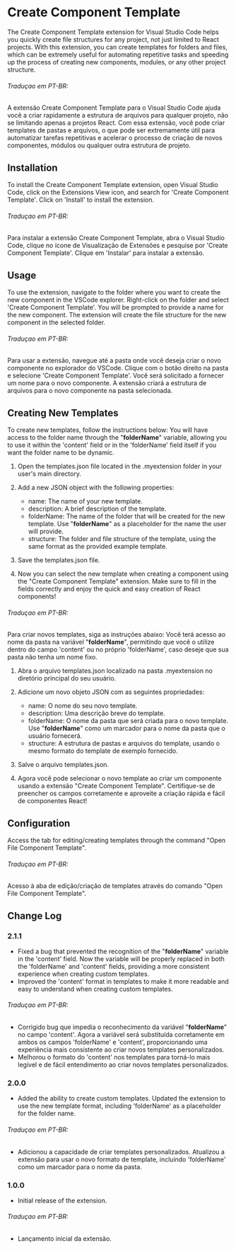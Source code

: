 # Create Component Template

The Create Component Template extension for Visual Studio Code helps you quickly create file structures for any project, not just limited to React projects. With this extension, you can create templates for folders and files, which can be extremely useful for automating repetitive tasks and speeding up the process of creating new components, modules, or any other project structure.

###### Traduçao em PT-BR:

A extensão Create Component Template para o Visual Studio Code ajuda você a criar rapidamente a estrutura de arquivos para qualquer projeto, não se limitando apenas a projetos React. Com essa extensão, você pode criar templates de pastas e arquivos, o que pode ser extremamente útil para automatizar tarefas repetitivas e acelerar o processo de criação de novos componentes, módulos ou qualquer outra estrutura de projeto.

## Installation

To install the Create Component Template extension, open Visual Studio Code, click on the Extensions View icon, and search for 'Create Component Template'. Click on 'Install' to install the extension.

###### Traduçao em PT-BR:

Para instalar a extensão Create Component Template, abra o Visual Studio Code, clique no ícone de Visualização de Extensões e pesquise por 'Create Component Template'. Clique em 'Instalar' para instalar a extensão.

## Usage

To use the extension, navigate to the folder where you want to create the new component in the VSCode explorer. Right-click on the folder and select 'Create Component Template'. You will be prompted to provide a name for the new component. The extension will create the file structure for the new component in the selected folder.

###### Traduçao em PT-BR:

Para usar a extensão, navegue até a pasta onde você deseja criar o novo componente no explorador do VSCode. Clique com o botão direito na pasta e selecione 'Create Component Template'. Você será solicitado a fornecer um nome para o novo componente. A extensão criará a estrutura de arquivos para o novo componente na pasta selecionada.

## Creating New Templates

To create new templates, follow the instructions below:
You will have access to the folder name through the "**folderName**" variable, allowing you to use it within the 'content' field or in the 'folderName' field itself if you want the folder name to be dynamic.

1. Open the templates.json file located in the .myextension folder in your user's main directory.
2. Add a new JSON object with the following properties:

   - name: The name of your new template.
   - description: A brief description of the template.
   - folderName: The name of the folder that will be created for the new template. Use "**folderName**" as a placeholder for the name the user will provide.
   - structure: The folder and file structure of the template, using the same format as the provided example template.

3. Save the templates.json file.
4. Now you can select the new template when creating a component using the "Create Component Template" extension. Make sure to fill in the fields correctly and enjoy the quick and easy creation of React components!

###### Traduçao em PT-BR:

Para criar novos templates, siga as instruções abaixo:
Você terá acesso ao nome da pasta na variável "**folderName**", permitindo que você o utilize dentro do campo 'content' ou no próprio 'folderName', caso deseje que sua pasta não tenha um nome fixo.

1. Abra o arquivo templates.json localizado na pasta .myextension no diretório principal do seu usuário.
2. Adicione um novo objeto JSON com as seguintes propriedades:

   - name: O nome do seu novo template.
   - description: Uma descrição breve do template.
   - folderName: O nome da pasta que será criada para o novo template. Use "**folderName**" como um marcador para o nome da pasta que o usuário fornecerá.
   - structure: A estrutura de pastas e arquivos do template, usando o mesmo formato do template de exemplo fornecido.

3. Salve o arquivo templates.json.
4. Agora você pode selecionar o novo template ao criar um componente usando a extensão "Create Component Template". Certifique-se de preencher os campos corretamente e aproveite a criação rápida e fácil de componentes React!

## Configuration

Access the tab for editing/creating templates through the command "Open File Component Template".

###### Traduçao em PT-BR:

Acesso à aba de edição/criação de templates através do comando "Open File Component Template".

## Change Log

### 2.1.1

- Fixed a bug that prevented the recognition of the "**folderName**" variable in the 'content' field. Now the variable will be properly replaced in both the 'folderName' and 'content' fields, providing a more consistent experience when creating custom templates.
- Improved the 'content' format in templates to make it more readable and easy to understand when creating custom templates.

###### Traduçao em PT-BR:

- Corrigido bug que impedia o reconhecimento da variável "**folderName**" no campo 'content'. Agora a variável será substituída corretamente em ambos os campos 'folderName' e 'content', proporcionando uma experiência mais consistente ao criar novos templates personalizados.
- Melhorou o formato do 'content' nos templates para torná-lo mais legível e de fácil entendimento ao criar novos templates personalizados.

### 2.0.0

- Added the ability to create custom templates. Updated the extension to use the new template format, including 'folderName' as a placeholder for the folder name.

###### Traduçao em PT-BR:

- Adicionou a capacidade de criar templates personalizados. Atualizou a extensão para usar o novo formato de template, incluindo 'folderName' como um marcador para o nome da pasta.

### 1.0.0

- Initial release of the extension.

###### Traduçao em PT-BR:

- Lançamento inicial da extensão.
